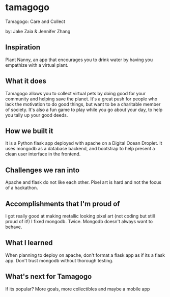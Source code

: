 # tamagogo
Tamagogo: Care and Collect

by: Jake Zaia & Jennifer Zhang
## Inspiration
Plant Nanny, an app that encourages you to drink water by having you empathize with a virtual plant.

## What it does
Tamagogo allows you to collect virtual pets by doing good for your community and helping save the planet. It's a great push for people who lack the motivation to do good things, but want to be a charitable member of society. It's also a fun game to play while you go about your day, to help you tally up your good deeds.

## How we built it
It is a Python flask app deployed with apache on a Digital Ocean Droplet. It uses mongodb as a database backend, and bootstrap to help present a clean user interface in the frontend.

## Challenges we ran into
Apache and flask do not like each other. Pixel art is hard and not the focus of a hackathon.

## Accomplishments that I'm proud of
I got really good at making metallic looking pixel art (not coding but still proud of it!)
I fixed mongodb. Twice. Mongodb doesn't always want to behave.

## What I learned
When planning to deploy on apache, don't format a flask app as if its a flask app.
Don't trust mongodb without thorough testing.

## What's next for Tamagogo
If its popular? More goals, more collectibles and maybe a mobile app
